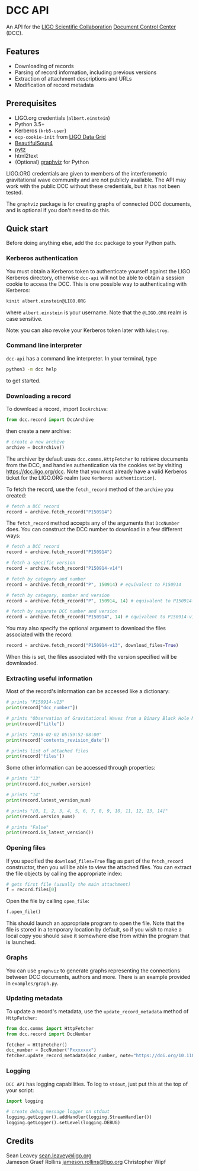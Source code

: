 # DCC API

An API for the [LIGO Scientific Collaboration](http://www.ligo.org/)
[Document Control Center](https://dcc.ligo.org/) (DCC).

## Features

 - Downloading of records
 - Parsing of record information, including previous versions
 - Extraction of attachment descriptions and URLs
 - Modification of record metadata

## Prerequisites

  - LIGO.org credentials (`albert.einstein`)
  - Python 3.5+
  - Kerberos (`krb5-user`)
  - `ecp-cookie-init` from [LIGO Data Grid](https://www.lsc-group.phys.uwm.edu/lscdatagrid/doc/installclient.html)
  - [BeautifulSoup4](https://www.crummy.com/software/BeautifulSoup/)
  - [pytz](https://pypi.python.org/pypi/pytz)
  - html2text
  - (Optional) [graphviz](https://pypi.python.org/pypi/graphviz) for Python

LIGO.ORG credentials are given to members of the interferometric gravitational
wave community and are not publicly available. The API may work with the public
DCC without these credentials, but it has not been tested.

The `graphviz` package is for creating graphs of connected DCC documents, and
is optional if you don't need to do this.

## Quick start
Before doing anything else, add the `dcc` package to your Python path.

### Kerberos authentication
You must obtain a Kerberos token to authenticate yourself against the LIGO
Kerberos directory, otherwise `dcc-api` will not be able to obtain a session
cookie to access the DCC. This is one possible way to authenticating with
Kerberos:
```bash
kinit albert.einstein@LIGO.ORG
```
where `albert.einstein` is your username. Note that the `@LIGO.ORG` realm is
case sensitive.

Note: you can also revoke your Kerberos token later with `kdestroy`.

### Command line interpreter
`dcc-api` has a command line interpreter. In your terminal, type
```bash
python3 -m dcc help
```
to get started.

### Downloading a record
To download a record, import `DccArchive`:
```python
from dcc.record import DccArchive
```
then create a new archive:
```python
# create a new archive
archive = DccArchive()
```
The archiver by default uses `dcc.comms.HttpFetcher` to retrieve documents from
the DCC, and handles authentication via the cookies set by visiting
https://dcc.ligo.org/dcc. Note that you must already have a valid Kerberos
ticket for the LIGO.ORG realm (see `Kerberos authentication`).

To fetch the record, use the `fetch_record` method of the `archive` you created:
```python
# fetch a DCC record
record = archive.fetch_record("P150914")
```
The `fetch_record` method accepts any of the arguments that `DccNumber` does.
You can construct the DCC number to download in a few different ways:
```python
# fetch a DCC record
record = archive.fetch_record("P150914")

# fetch a specific version
record = archive.fetch_record("P150914-v14")

# fetch by category and number
record = archive.fetch_record("P", 150914) # equivalent to P150914

# fetch by category, number and version
record = archive.fetch_record("P", 150914, 14) # equivalent to P150914-v14

# fetch by separate DCC number and version
record = archive.fetch_record("P150914", 14) # equivalent to P150914-v14
```

You may also specify the optional argument to download the files associated
with the record:
```python
record = archive.fetch_record("P150914-v13", download_files=True)
```
When this is set, the files associated with the version specified will be
downloaded.

### Extracting useful information
Most of the record's information can be accessed like a dictionary:
```python
# prints "P150914-v13"
print(record["dcc_number"])

# prints "Observation of Gravitational Waves from a Binary Black Hole Merger"
print(record["title"])

# prints "2016-02-02 05:59:52-08:00"
print(record['contents_revision_date'])

# prints list of attached files
print(record['files'])
```

Some other information can be accessed through properties:
```python
# prints "13"
print(record.dcc_number.version)

# prints "14"
print(record.latest_version_num)

# prints "[0, 1, 2, 3, 4, 5, 6, 7, 8, 9, 10, 11, 12, 13, 14]"
print(record.version_nums)

# prints "False"
print(record.is_latest_version())
```

### Opening files
If you specified the `download_files=True` flag as part of the `fetch_record`
constructor, then you will be able to view the attached files. You can extract
the file objects by calling the appropriate index:
```python
# gets first file (usually the main attachment)
f = record.files[0]
```

Open the file by calling `open_file`:
```python
f.open_file()
```
This should launch an appropriate program to open the file. Note that the file
is stored in a temporary location by default, so if you wish to make a local
copy you should save it somewhere else from within the program that is launched.

### Graphs
You can use `graphviz` to generate graphs representing the connections between
DCC documents, authors and more. There is an example provided in
`examples/graph.py`.

### Updating metadata
To update a record's metadata, use the `update_record_metadata` method of `HttpFetcher`:
```python
from dcc.comms import HttpFetcher
from dcc.record import DccNumber

fetcher = HttpFetcher()
dcc_number = DccNumber("Pxxxxxxx")
fetcher.update_record_metadata(dcc_number, note="https://doi.org/10.1103/PhysRevLett.yyy.zzzzzz", related="Gxxxxxxx")
```

### Logging
`DCC API` has logging capabilities. To log to `stdout`, just put this at the
top of your script:
```python
import logging

# create debug message logger on stdout
logging.getLogger().addHandler(logging.StreamHandler())
logging.getLogger().setLevel(logging.DEBUG)
```

## Credits
Sean Leavey <sean.leavey@ligo.org>  
Jameson Graef Rollins <jameson.rollins@ligo.org>
Christopher Wipf
